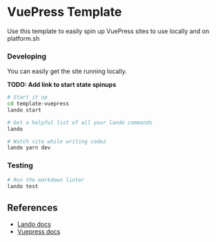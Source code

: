 # VuePress Template

Use this template to easily spin up VuePress sites to use locally and on platform.sh

### Developing

You can easily get the site running locally.

__TODO: Add link to start state spinups__

```bash
# Start it up
cd template-vuepress
lando start

# Get a helpful list of all your lando commands
lando

# Watch site while writing codez
lando yarn dev
```

### Testing

```bash
# Run the markdown linter
lando test
```

## References

* [Lando docs](https://docs.devwithlando.io/)
* [Vuepress docs](https://vuepress.vuejs.org)